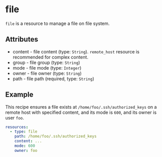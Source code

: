 # file
`file` is a resource to manage a file on file system.

## Attributes
- content - file content (type: `String`). `remote_host` resource is recommended for complex content.
- group - file group (type: `String`)
- mode - file mode (type: `Integer`)
- owner - file owner (type: `String`)
- path - file path (required, type: `String`)

## Example
This recipe ensures a file exists at `/home/foo/.ssh/authorized_keys` on a remote host
with specified content, and its mode is `600`, and its owner is user `foo`.

```yaml
resources:
  - type: file
    path: /home/foo/.ssh/authorized_keys
    content: ...
    mode: 600
    owner: foo
```
